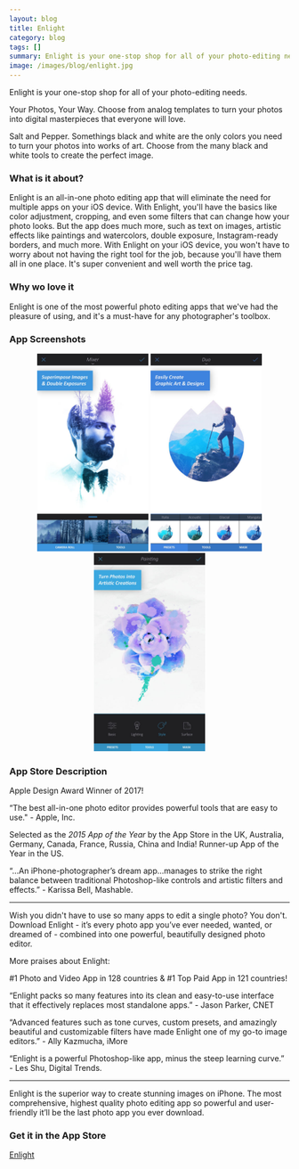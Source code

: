 ```yaml
---
layout: blog
title: Enlight
category: blog
tags: []  
summary: Enlight is your one-stop shop for all of your photo-editing needs.
image: /images/blog/enlight.jpg
---
```


Enlight is your one-stop shop for all of your photo-editing needs.

Your Photos, Your Way. Choose from analog templates to turn your photos into digital masterpieces that everyone will love.​

Salt and Pepper. Somethings black and white are the only colors you need to turn your photos into works of art. Choose from the many black and white tools to create the perfect image.​

### What is it about?

Enlight is an all-in-one photo editing app that will eliminate the need for multiple apps on your iOS device. With Enlight, you'll have the basics like color adjustment, cropping, and even some filters that can change how your photo looks. But the app does much more, such as text on images, artistic effects like paintings and watercolors, double exposure, Instagram-ready borders, and much more. With Enlight on your iOS device, you won't have to worry about not having the right tool for the job, because you'll have them all in one place. It's super convenient and well worth the price tag.

### Why wo love it

Enlight is one of the most powerful photo editing apps that we've had the pleasure of using, and it's a must-have for any photographer's toolbox.

### App Screenshots

<div  align="center">    
<img src="/images/blog/enlight1.jpeg" width="200"  alt="">
<img src="/images/blog/enlight2.jpeg" width="200"  alt="">
<img src="/images/blog/enlight3.jpeg" width="200"  alt="">
</div>


### App Store Description

Apple Design Award Winner of 2017!

“The best all-in-one photo editor provides powerful tools that are easy to use." - Apple, Inc.

Selected as the *2015 App of the Year* by the App Store in the UK, Australia, Germany, Canada, France, Russia, China and India! Runner-up App of the Year in the US.

“...An iPhone-photographer’s dream app...manages to strike the right balance between traditional Photoshop-like controls and artistic filters and effects.” - Karissa Bell, Mashable.

_______________________________________________

Wish you didn't have to use so many apps to edit a single photo? You don't. 
Download Enlight - it’s every photo app you’ve ever needed, wanted, or dreamed of - combined into one powerful, beautifully designed photo editor. 

More praises about Enlight:

#1 Photo and Video App in 128 countries & #1 Top Paid App in 121 countries!

“Enlight packs so many features into its clean and easy-to-use interface that it effectively replaces most standalone apps.” - Jason Parker, CNET

“Advanced features such as tone curves, custom presets, and amazingly beautiful and customizable filters have made Enlight one of my go-to image editors.” - Ally Kazmucha, iMore

“Enlight is a powerful Photoshop-like app, minus the steep learning curve.” - Les Shu, Digital Trends.
_______________________________________________

Enlight is the superior way to create stunning images on iPhone. The most comprehensive, highest quality photo editing app so powerful and user-friendly it’ll be the last photo app you ever download. 

### Get it in the App Store 
[Enlight](https://itunes.apple.com/US/app/id930026670?mt=8&at=1010lGvV&ct=www)